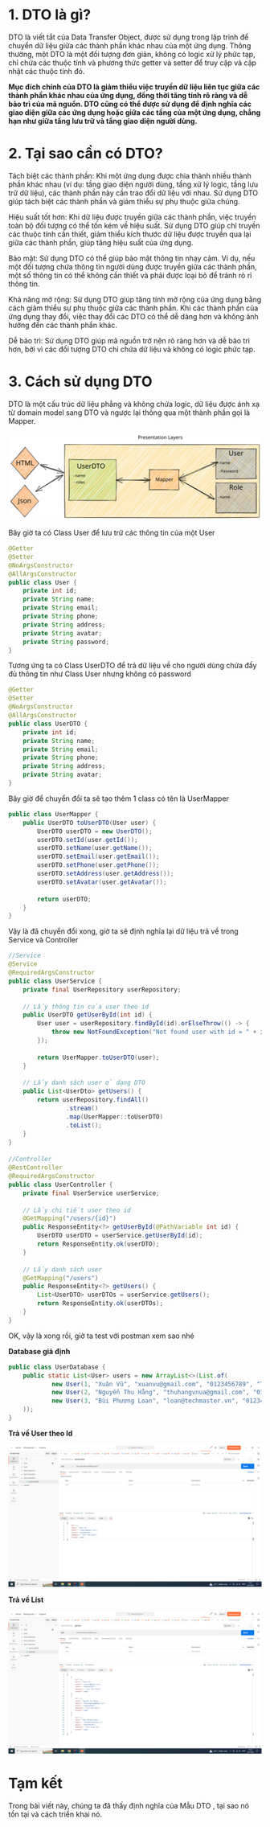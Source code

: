 # 1. DTO là gì?
DTO là viết tắt của Data Transfer Object, được sử dụng trong lập trình để chuyển dữ liệu giữa các thành phần khác nhau của một ứng dụng. Thông thường, một DTO là một đối tượng đơn giản, không có logic xử lý phức tạp, chỉ chứa các thuộc tính và phương thức getter và setter để truy cập và cập nhật các thuộc tính đó.

**Mục đích chính của DTO là giảm thiểu việc truyền dữ liệu liên tục giữa các thành phần khác nhau của ứng dụng, đồng thời tăng tính rõ ràng và dễ bảo trì của mã nguồn. DTO cũng có thể được sử dụng để định nghĩa các giao diện giữa các ứng dụng hoặc giữa các tầng của một ứng dụng, chẳng hạn như giữa tầng lưu trữ và tầng giao diện người dùng.**

# 2. Tại sao cần có DTO?
Tách biệt các thành phần: Khi một ứng dụng được chia thành nhiều thành phần khác nhau (ví dụ: tầng giao diện người dùng, tầng xử lý logic, tầng lưu trữ dữ liệu), các thành phần này cần trao đổi dữ liệu với nhau. Sử dụng DTO giúp tách biệt các thành phần và giảm thiểu sự phụ thuộc giữa chúng.

Hiệu suất tốt hơn: Khi dữ liệu được truyền giữa các thành phần, việc truyền toàn bộ đối tượng có thể tốn kém về hiệu suất. Sử dụng DTO giúp chỉ truyền các thuộc tính cần thiết, giảm thiểu kích thước dữ liệu được truyền qua lại giữa các thành phần, giúp tăng hiệu suất của ứng dụng.

Bảo mật: Sử dụng DTO có thể giúp bảo mật thông tin nhạy cảm. Ví dụ, nếu một đối tượng chứa thông tin người dùng được truyền giữa các thành phần, một số thông tin có thể không cần thiết và phải được loại bỏ để tránh rò rỉ thông tin.

Khả năng mở rộng: Sử dụng DTO giúp tăng tính mở rộng của ứng dụng bằng cách giảm thiểu sự phụ thuộc giữa các thành phần. Khi các thành phần của ứng dụng thay đổi, việc thay đổi các DTO có thể dễ dàng hơn và không ảnh hưởng đến các thành phần khác.

Dễ bảo trì: Sử dụng DTO giúp mã nguồn trở nên rõ ràng hơn và dễ bảo trì hơn, bởi vì các đối tượng DTO chỉ chứa dữ liệu và không có logic phức tạp.

# 3. Cách sử dụng DTO
DTO là một cấu trúc dữ liệu phẳng và không chứa logic, dữ liệu được ánh xạ từ domain model sang DTO và ngược lại thông qua một thành phần gọi là Mapper.

![dto1](https://raw.githubusercontent.com/lean2708/Learn_Spring_Boot/2d369a6ee7aa8f6378140825fd6362eb80dc1523/docs/images/dto1.svg)

Bây giờ ta có Class User để lưu trữ các thông tin của một User

```java
@Getter
@Setter
@NoArgsConstructor
@AllArgsConstructor
public class User {
    private int id;
    private String name;
    private String email;
    private String phone;
    private String address;
    private String avatar;
    private String password;
}
```

Tương ứng ta có Class UserDTO để trả dữ liệu về cho người dùng chứa đầy đủ thông tin như Class User nhưng không có password

```java
@Getter
@Setter
@NoArgsConstructor
@AllArgsConstructor
public class UserDTO {
    private int id;
    private String name;
    private String email;
    private String phone;
    private String address;
    private String avatar;
}
```

Bây giờ để chuyển đổi ta sẽ tạo thêm 1 class có tên là UserMapper

```java
public class UserMapper {
    public UserDTO toUserDTO(User user) {
        UserDTO userDTO = new UserDTO();
        userDTO.setId(user.getId());
        userDTO.setName(user.getName());
        userDTO.setEmail(user.getEmail());
        userDTO.setPhone(user.getPhone());
        userDTO.setAddress(user.getAddress());
        userDTO.setAvatar(user.getAvatar());

        return userDTO;
    }
}
```

Vậy là đã chuyển đổi xong, giờ ta sẽ định nghĩa lại dữ liệu trả về trong Service và Controller

```java
//Service
@Service
@RequiredArgsConstructor
public class UserService {
    private final UserRepository userRepository;

    // Lấy thông tin của user theo id
    public UserDTO getUserById(int id) {
        User user = userRepository.findById(id).orElseThrow(() -> {
            throw new NotFoundException("Not found user with id = " + id);
        });

        return UserMapper.toUserDTO(user);
    }

    // Lấy danh sách user ở dạng DTO
    public List<UserDto> getUsers() {
        return userRepository.findAll()
                .stream()
                .map(UserMapper::toUserDTO)
                .toList();
    }
}

//Controller
@RestController
@RequiredArgsConstructor
public class UserController {
    private final UserService userService;

    // Lấy chi tiết user theo id
    @GetMapping("/users/{id}")
    public ResponseEntity<?> getUserById(@PathVariable int id) {
        UserDTO userDTO = userService.getUserById(id);
        return ResponseEntity.ok(userDTO);
    }

    // Lấy danh sách user
    @GetMapping("/users")
    public ResponseEntity<?> getUsers() {
        List<UserDTO> userDTOs = userService.getUsers();
        return ResponseEntity.ok(userDTOs);
    }
}
```

OK, vậy là xong rồi, giờ ta test với postman xem sao nhé

**Database giả định**
```java
public class UserDatabase {
    public static List<User> users = new ArrayList<>(List.of(
            new User(1, "Xuân Vũ", "xuanvu@gmail.com", "0123456789", "Tỉnh Thái Bình", null, "111"),
            new User(2, "Nguyễn Thu Hằng", "thuhangvnua@gmail.com", "0123456789", "Tỉnh Nam Định", null, "222"),
            new User(3, "Bùi Phương Loan", "loan@techmaster.vn", "0123456789", "Tỉnh Hưng Yên", null, "333")
    ));
}
```

**Trả về User theo Id**

![dto2](https://github.com/lean2708/Learn_Spring_Boot/blob/master/docs/images/dto2.png?raw=true)

**Trả về List<User>**

![dto3](https://github.com/lean2708/Learn_Spring_Boot/blob/master/docs/images/dto3.png?raw=true)

# Tạm kết
Trong bài viết này, chúng ta đã thấy định nghĩa của Mẫu DTO , tại sao nó tồn tại và cách triển khai nó.
